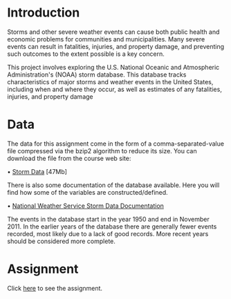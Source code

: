 # Introduction

Storms and other severe weather events can cause both public health and economic problems for communities and municipalities. Many severe events can result in fatalities, injuries, and property damage, and preventing such outcomes to the extent possible is a key concern.

This project involves exploring the U.S. National Oceanic and Atmospheric Administration's (NOAA) storm database. This database tracks characteristics of major storms and weather events in the United States, including when and where they occur, as well as estimates of any fatalities, injuries, and property damage



# Data

The data for this assignment come in the form of a comma-separated-value file compressed via the bzip2 algorithm to reduce its size. You can download the file from the course web site:

•	[Storm Data](https://d396qusza40orc.cloudfront.net/repdata%2Fdata%2FStormData.csv.bz2) [47Mb]

There is also some documentation of the database available. Here you will find how some of the variables are constructed/defined.

•	[National Weather Service Storm Data Documentation](https://d396qusza40orc.cloudfront.net/repdata%2Fpeer2_doc%2Fpd01016005curr.pdf)

The events in the database start in the year 1950 and end in November 2011. In the earlier years of the database there are generally fewer events recorded, most likely due to a lack of good records. More recent years should be considered more complete.


# Assignment

Click [here](http://rawgit.com/jordiac/Natural_Events_USA/master/PA2.html) to see the assignment.




